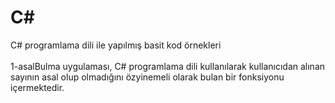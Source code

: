 # C#
C# programlama dili ile yapılmış basit kod örnekleri<br><br>
1-asalBulma uygulaması, C# programlama dili kullanılarak kullanıcıdan alınan sayının asal olup olmadığını özyinemeli olarak bulan bir fonksiyonu içermektedir.<br><br>
